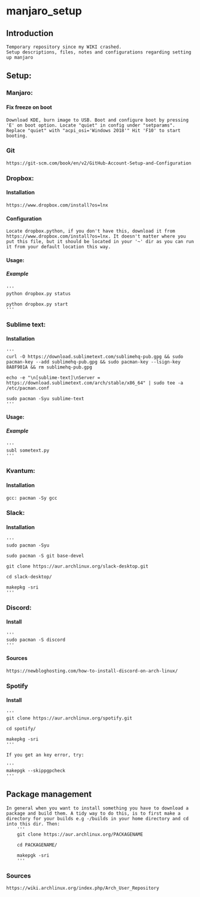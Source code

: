# manjaro_setup

## Introduction
	Temporary repository since my WIKI crashed.
	Setup descriptions, files, notes and configurations regarding setting up manjaro

## Setup:

### Manjaro:
#### Fix freeze on boot 
	Download KDE, burn image to USB. Boot and configure boot by pressing 'E' on boot option. Locate "quiet" in config under "setparams". Replace "quiet" with "acpi_osi='Windows 2018'" Hit 'F10' to start booting.

### Git
	https://git-scm.com/book/en/v2/GitHub-Account-Setup-and-Configuration
### Dropbox:
#### Installation
	https://www.dropbox.com/install?os=lnx
#### Configuration
	Locate dropbox.python, if you don't have this, download it from https://www.dropbox.com/install?os=lnx. It doesn't matter where you put this file, but it should be located in your '~' dir as you can run it from your default location this way.
#### Usage:
##### Example
	'''
	python dropbox.py status

	python dropbox.py start
	'''

### Sublime text:
#### Installation
	'''
	curl -O https://download.sublimetext.com/sublimehq-pub.gpg && sudo pacman-key --add sublimehq-pub.gpg && sudo pacman-key --lsign-key 8A8F901A && rm sublimehq-pub.gpg
	
	echo -e "\n[sublime-text]\nServer = https://download.sublimetext.com/arch/stable/x86_64" | sudo tee -a /etc/pacman.conf
	
	sudo pacman -Syu sublime-text
	'''
#### Usage:
##### Example
	'''
	subl sometext.py
	'''

### Kvantum:
#### Installation
	gcc: pacman -Sy gcc

### Slack:
#### Installation
	'''
	sudo pacman -Syu

	sudo pacman -S git base-devel

	git clone https://aur.archlinux.org/slack-desktop.git

	cd slack-desktop/

	makepkg -sri
	'''

### Discord:
#### Install
	'''
	sudo pacman -S discord 
	'''
#### Sources
	https://newbloghosting.com/how-to-install-discord-on-arch-linux/

### Spotify
#### Install
	'''
	git clone https://aur.archlinux.org/spotify.git
	
	cd spotify/

	makepkg -sri
	'''

	If you get an key error, try:
	
	'''
	makepgk --skippgpcheck
	'''

## Package management
	In general when you want to install something you have to download a package and build them. A tidy way to do this, is to first make a directory for your builds e.g -/builds in your home directory and cd into this dir. Then:
		'''
		git clone https://aur.archlinux.org/PACKAGENAME

		cd PACKAGENAME/

		makepgk -sri
		'''
### Sources
	https://wiki.archlinux.org/index.php/Arch_User_Repository
